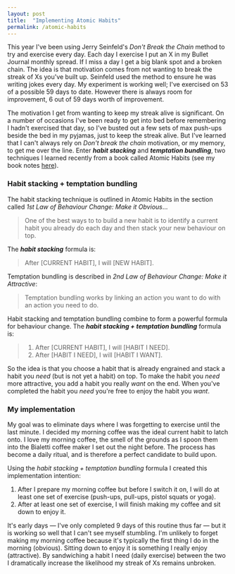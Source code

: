 ```yaml
---
layout: post
title:  "Implementing Atomic Habits"
permalink: /atomic-habits
---
```



This year I've been using Jerry Seinfeld's _Don't Break the Chain_ method to try and exercise every day. Each day I exercise I put an X in my Bullet Journal monthly spread. If I miss a day I get a big blank spot and a broken chain. The idea is that motivation comes from not wanting to break the streak of Xs you've built up. Seinfeld used the method to ensure he was writing jokes every day. My experiment is working well; I've exercised on 53 of a possible 59 days to date. However there is always room for improvement, 6 out of 59 days worth of improvement.

The motivation I get from wanting to keep my streak alive is significant. On a number of occasions I've been ready to get into bed before remembering I hadn't exercised that day, so I've busted out a few sets of max push-ups beside the bed in my pyjamas, just to keep the streak alive. But I've learned that I can't always rely on _Don't break the chain_ motivation, or my memory, to get me over the line. Enter **_habit stacking_** and **_temptation bundling_**, two techniques I learned recently from a book called Atomic Habits (see my book notes [here](books/atomic-habits)).

### Habit stacking + temptation bundling

The habit stacking technique is outlined in Atomic Habits in the section called _1st Law of Behaviour Change: Make it Obvious_...

> One of the best ways to to build a new habit is to identify a current habit you already do each day and then stack your new behaviour on top. 

The **_habit stacking_** formula is: 

> After [CURRENT HABIT], I will [NEW HABIT].

Temptation bundling is described in _2nd Law of Behaviour Change: Make it Attractive_:

> Temptation bundling works by linking an action you want to do with an action you need to do.

Habit stacking and temptation bundling combine to form a powerful formula for behaviour change. The **_habit stacking + temptation bundling_** formula is:

> 1. After [CURRENT HABIT], I will [HABIT I NEED].
> 2. After [HABIT I NEED], I will [HABIT I WANT].

So the idea is that you choose a habit that is already engrained and stack a habit you _need_ (but is not yet a habit) on top. To make the habit you _need_ more attractive, you add a habit you really _want_ on the end. When you've completed the habit you _need_ you're free to enjoy the habit you _want_.

### My implementation

My goal was to eliminate days where I was forgetting to exercise until the last minute. I decided my morning coffee was the ideal current habit to latch onto. I love my morning coffee, the smell of the grounds as I spoon them into the Bialetti coffee maker I set out the night before. The process has become a daily ritual, and is therefore a perfect candidate to build upon.

Using the _habit stacking + temptation bundling_ formula I created this implementation intention:

1. After I prepare my morning coffee but before I switch it on, I will do at least one set of exercise (push-ups, pull-ups, pistol squats or yoga).
2. After at least one set of exercise, I will finish making my coffee and sit down to enjoy it.

It's early days — I've only completed 9 days of this routine thus far — but it is working so well that I can't see myself stumbling. I'm unlikely to forget making my morning coffee because it's typically the first thing I do in the morning (obvious). Sitting down to enjoy it is something I really enjoy (attractive). By sandwiching a habit I need (daily exercise) between the two I dramatically increase the likelihood my streak of Xs remains unbroken.   

